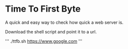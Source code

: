 # Time To First Byte

A quick and easy way to check how quick a web server is.

Download the shell script and point it to a url.

'''
./ttfb.sh https://www.google.com
'''
